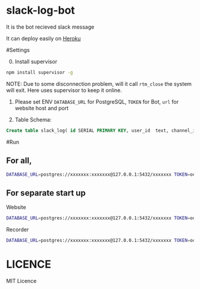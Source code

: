 # slack-log-bot

It is the bot recieved slack message

It can deploy easily on [Heroku](http://www.heroku.com) 

#Settings

0. Install supervisor

```sh
npm install supervisor -g
```

NOTE: Due to some disconnection problem, will it call `rtm_close` the system will exit. Here uses supervisor to keep it online.

1. Please set ENV `DATABASE_URL` for PostgreSQL, `TOKEN` for Bot, `url` for website host and port

2. Table Schema:

```sql
Create table slack_log( id SERIAL PRIMARY KEY, user_id  text, channel_id text, text  text,  timestamp timestamp default now());
```

#Run

## For all,

```sh
DATABASE_URL=postgres://xxxxxxx:xxxxxxx@127.0.0.1:5432/xxxxxxx TOKEN=ooxxxooxxxooxxx PORT=8000 url=www.helloworld.com:8000 supervisor index.js

```

## For separate start up

Website
```sh
DATABASE_URL=postgres://xxxxxxx:xxxxxxx@127.0.0.1:5432/xxxxxxx TOKEN=ooxxxooxxxooxxx PORT=8000  supervisor web.js

```

Recorder
```sh 
DATABASE_URL=postgres://xxxxxxx:xxxxxxx@127.0.0.1:5432/xxxxxxx TOKEN=ooxxxooxxxooxxxurl=www.helloworld.com:8000 supervisor recorder.js

```

# LICENCE

MIT Licence
